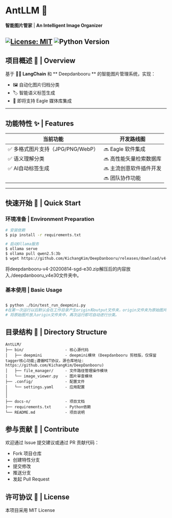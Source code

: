 # AntLLM 🐜
 **智能图片管家** | **An Intelligent Image Organizer**

[![License: MIT](https://img.shields.io/badge/License-MIT-yellow.svg)](https://opensource.org/licenses/MIT)
![Python Version](https://img.shields.io/badge/python-3.11-blue)
---

## 项目概述 📌 | Overview
基于 **🦜️🔗 LangChain** 和 ** Deepdanbooru ** 的智能图片管理系统，实现：
- 🖼️ 自动化图片归档分类
- 🏷️ 智能语义标签生成
- 🚀 即将支持 Eagle 媒体库集成

---

## 功能特性 ✨ | Features
| 当前功能 | 开发路线图 |
|----------|------------|
| ✅ 多格式图片支持（JPG/PNG/WebP） | 🔜 Eagle 软件集成 |
| ✅ 语义理解分类 | 🔜 高性能矢量检索数据库 |
| ✅ AI自动标签生成 | 🔜 主流创意软件插件开发 |
|  | 🔜 团队协作功能 |

---

## 快速开始 🚀 | Quick Start
### 环境准备 | Environment Preparation
```bash
# 安装依赖
$ pip install -r requirements.txt

# 启动Ollama服务
$ ollama serve
$ ollama pull qwen2.5:3b
$ wget https://github.com/KichangKim/DeepDanbooru/releases/download/v4-20200814-sgd-e30/deepdanbooru-v4-20200814-sgd-e30.zip
```
将deepdanbooru-v4-20200814-sgd-e30.zip解压后的内容放入./deepdanbooru_v4e30文件夹中。
### 基本使用 | Basic Usage
```bash

$ python ./bin/test_run_deepmini.py
#在第一次运行以后默认会在工作目录产生origin和output文件夹，origin文件夹为原始图片，output文件夹为自动分类后的图片。
# 将原始图片放入origin文件夹中，再次运行即可自动进行分类。
```


## 目录结构 🌳 | Directory Structure

```text
AntLLM/
├── bin/                  - 核心源代码
│   ├── deepmini          - deepmini模块 (Deepdanbooru 剪枝版，仅保留tagger核心功能;遵循MIT协议，源仓库地址: https://github.com/KichangKim/DeepDanbooru)
│   ├── file_manager/     - 文件路径管理操作模块
│   └── image_viewer.py   - 图片审查模块
├── .config/              - 配置文件
│   └── settings.yaml     - 应用配置
│
│
├── docs-n/               - 项目文档
├── requirements.txt      - Python依赖
└── README.md             - 项目说明
```

## 参与贡献 🤝 | Contribute
欢迎通过 Issue 提交建议或通过 PR 贡献代码：

- Fork 项目仓库
- 创建特性分支
- 提交修改
- 推送分支
- 发起 Pull Request

## 许可协议 📄 | License
本项目采用 MIT License


